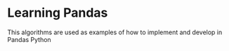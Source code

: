 # Learning Pandas
This algorithms are used as examples of how to implement and develop in Pandas Python
